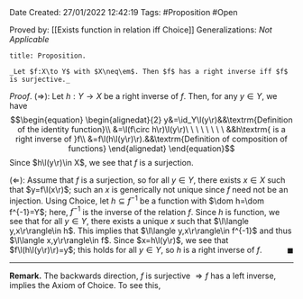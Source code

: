 <br />
<br />

Date Created: 27/01/2022 12:42:19
Tags: #Proposition #Open

Proved by: [[Exists function in relation iff Choice]]
Generalizations: _Not Applicable_

``` ad-Proposition
title: Proposition.

_Let $f:X\to Y$ with $X\neq\em$. Then $f$ has a right inverse iff $f$ is surjective._

```

_Proof_. ($\Rightarrow$): Let $h:Y\to X$ be a right inverse of $f$. Then, for any $y\in Y$, we have
$$\begin{equation}
    \begin{alignedat}{2}
        y&=\id_Y\l(y\r)&&\textrm{Definition of the identity function}\\
        &=\l(f\circ h\r)\l(y\r)\ \ \ \ \ \ \ \ &&h\textrm{ is a right inverse of }f\\
        &=f\l(h\l(y\r)\r).&&\textrm{Definition of composition of functions}
    \end{alignedat}
\end{equation}$$
Since $h\l(y\r)\in X$, we see that $f$ is a surjection.

($\Leftarrow$): Assume that $f$ is a surjection, so for all $y\in Y$, there exists $x\in X$ such that $y=f\l(x\r)$; such an $x$ is generically not unique since $f$ need not be an injection. Using Choice, let $h\subseteq f^{-1}$ be a function with $\dom h=\dom f^{-1}=Y$; here, $f^{-1}$ is the inverse of the relation $f$. Since $h$ is function, we see that for all $y\in Y$, there exists a unique $x$ such that $\l\langle y,x\r\rangle\in h$. This implies that $\l\langle y,x\r\rangle\in f^{-1}$ and thus $\l\langle x,y\r\rangle\in f$. Since $x=h\l(y\r)$, we see that $f\l(h\l(y\r)\r)=y$; this holds for all $y\in Y$, so $h$ is a right inverse of $f$.<span style="float:right;">$\blacksquare$</span>

---

**Remark.** The backwards direction, $f\textrm{ is surjective }\Rightarrow f\textrm{ has a left inverse}$, implies the Axiom of Choice. To see this, 
